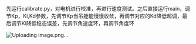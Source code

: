 先运行calibrate.py，对电机进行校准，再进行速度测试。之后直接运行main，调节Kp，Ki,Kd参数，先调节Kp当吊舱能慢慢收敛，再调节对应的Kd降低超调，最后调节Ki降低稳态误差，先调节角速度环，再调节角度环

![Uploading image.png…]()
